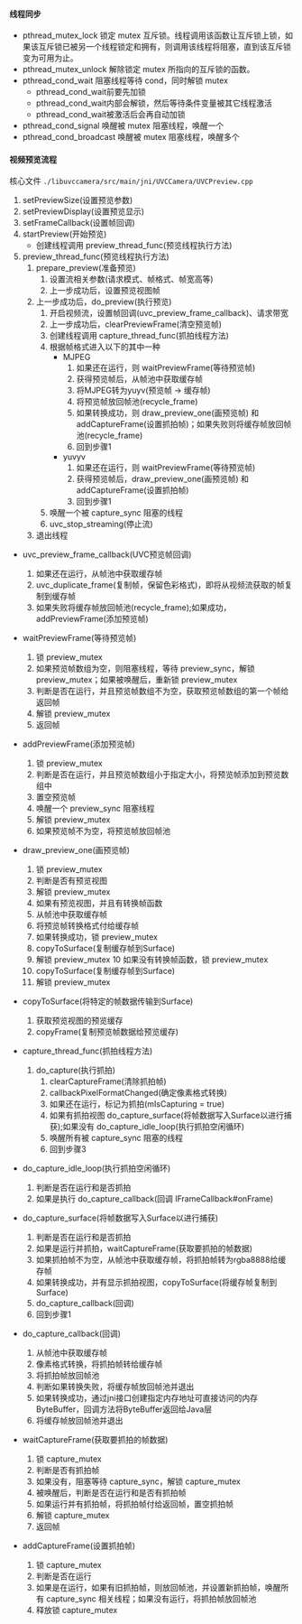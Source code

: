 #### 线程同步
* pthread_mutex_lock 锁定 mutex 互斥锁。线程调用该函数让互斥锁上锁，如果该互斥锁已被另一个线程锁定和拥有，则调用该线程将阻塞，直到该互斥锁变为可用为止。
* pthread_mutex_unlock 解除锁定 mutex 所指向的互斥锁的函数。
* pthread_cond_wait 阻塞线程等待 cond，同时解锁 mutex
	* pthread_cond_wait前要先加锁
	* pthread_cond_wait内部会解锁，然后等待条件变量被其它线程激活
	* pthread_cond_wait被激活后会再自动加锁
* pthread_cond_signal 唤醒被 mutex 阻塞线程，唤醒一个
* pthread_cond_broadcast 唤醒被 mutex 阻塞线程，唤醒多个

#### 视频预览流程
核心文件 `./libuvccamera/src/main/jni/UVCCamera/UVCPreview.cpp`

1. setPreviewSize(设置预览参数)
2. setPreviewDisplay(设置预览显示)
3. setFrameCallback(设置帧回调)
4. startPreview(开始预览)
	* 创建线程调用 preview_thread_func(预览线程执行方法)
5. preview_thread_func(预览线程执行方法)
	1. prepare_preview(准备预览)
		1. 设置流相关参数(请求模式、帧格式、帧宽高等)
		2. 上一步成功后，设置预览视图帧
	2. 上一步成功后，do_preview(执行预览)
		1. 开启视频流，设置帧回调(uvc_preview_frame_callback)、请求带宽
		2. 上一步成功后，clearPreviewFrame(清空预览帧)
		3. 创建线程调用 capture_thread_func(抓拍线程方法)
		4. 根据帧格式进入以下的其中一种
			* MJPEG
				1. 如果还在运行，则 waitPreviewFrame(等待预览帧)
				2. 获得预览帧后，从帧池中获取缓存帧
				3. 将MJPEG转为yuyv(预览帧 -> 缓存帧)
				4. 将预览帧放回帧池(recycle_frame)
				5. 如果转换成功，则 draw_preview_one(画预览帧) 和 addCaptureFrame(设置抓拍帧)；如果失败则将缓存帧放回帧池(recycle_frame)
				6. 回到步骤1
			* yuvyv
				1. 如果还在运行，则 waitPreviewFrame(等待预览帧)
				2. 获得预览帧后，draw_preview_one(画预览帧) 和 addCaptureFrame(设置抓拍帧)
				3. 回到步骤1
		5. 唤醒一个被 capture_sync 阻塞的线程
		6. uvc_stop_streaming(停止流)
	3. 退出线程

* uvc_preview_frame_callback(UVC预览帧回调)
	1. 如果还在运行，从帧池中获取缓存帧
	2. uvc_duplicate_frame(复制帧，保留色彩格式)，即将从视频流获取的帧复制到缓存帧
	3. 如果失败将缓存帧放回帧池(recycle_frame);如果成功，addPreviewFrame(添加预览帧)

* waitPreviewFrame(等待预览帧)
	1. 锁 preview_mutex
	2. 如果预览帧数组为空，则阻塞线程，等待 preview_sync，解锁 preview_mutex；如果被唤醒后，重新锁 preview_mutex
	3. 判断是否在运行，并且预览帧数组不为空，获取预览帧数组的第一个帧给返回帧
	4. 解锁 preview_mutex
	5. 返回帧

* addPreviewFrame(添加预览帧)
	1. 锁 preview_mutex
	2. 判断是否在运行，并且预览帧数组小于指定大小，将预览帧添加到预览数组中
	3. 置空预览帧
	4. 唤醒一个 preview_sync 阻塞线程
	5. 解锁 preview_mutex
	6. 如果预览帧不为空，将预览帧放回帧池

* draw_preview_one(画预览帧)
	1. 锁 preview_mutex
	2. 判断是否有预览视图
	3. 解锁 preview_mutex
	4. 如果有预览视图，并且有转换帧函数
	5. 从帧池中获取缓存帧
	6. 将预览帧转换格式付给缓存帧
	7. 如果转换成功，锁 preview_mutex
	8. copyToSurface(复制缓存帧到Surface)
	9. 解锁 preview_mutex
	10 如果没有转换帧函数，锁 preview_mutex
	11. copyToSurface(复制缓存帧到Surface)
	12. 解锁 preview_mutex

* copyToSurface(将特定的帧数据传输到Surface)
	1. 获取预览视图的预览缓存
	2. copyFrame(复制预览帧数据给预览缓存)

* capture_thread_func(抓拍线程方法)
	1. do_capture(执行抓拍)
		1. clearCaptureFrame(清除抓拍帧)
		2. callbackPixelFormatChanged(确定像素格式转换)
		3. 如果还在运行，标记为抓拍(mIsCapturing = true)
		4. 如果有抓拍视图 do_capture_surface(将帧数据写入Surface以进行捕获);如果没有 do_capture_idle_loop(执行抓拍空闲循环)
		5. 唤醒所有被 capture_sync 阻塞的线程
		6. 回到步骤3

* do_capture_idle_loop(执行抓拍空闲循环)
	1. 判断是否在运行和是否抓拍
	2. 如果是执行 do_capture_callback(回调 IFrameCallback#onFrame)

* do_capture_surface(将帧数据写入Surface以进行捕获)
	1. 判断是否在运行和是否抓拍
	2. 如果是运行并抓拍，waitCaptureFrame(获取要抓拍的帧数据)
	3. 如果抓拍帧不为空，从帧池中获取缓存帧，将抓拍帧转为rgba8888给缓存帧
	4. 如果转换成功，并有显示抓拍视图，copyToSurface(将缓存帧复制到Surface)
	5. do_capture_callback(回调)
	6. 回到步骤1

* do_capture_callback(回调)
	1. 从帧池中获取缓存帧
	2. 像素格式转换，将抓拍帧转给缓存帧
	3. 将抓拍帧放回帧池
	4. 判断如果转换失败，将缓存帧放回帧池并退出
	5. 如果转换成功，通过jni接口创建指定内存地址可直接访问的内存ByteBuffer，回调方法将ByteBuffer返回给Java层
	6. 将缓存帧放回帧池并退出

* waitCaptureFrame(获取要抓拍的帧数据)
	1. 锁 capture_mutex
	2. 判断是否有抓拍帧
	3. 如果没有，阻塞等待 capture_sync，解锁 capture_mutex
	4. 被唤醒后，判断是否在运行和是否有抓拍帧
	5. 如果运行并有抓拍帧，将抓拍帧付给返回帧，置空抓拍帧
	6. 解锁 capture_mutex
	7. 返回帧

* addCaptureFrame(设置抓拍帧)
	1. 锁 capture_mutex
	2. 判断是否在运行
	3. 如果是在运行，如果有旧抓拍帧，则放回帧池，并设置新抓拍帧，唤醒所有 capture_sync 相关线程；如果没有运行，将抓拍帧放回帧池
	4. 释放锁 capture_mutex

